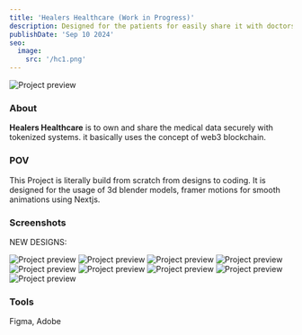 ```yaml
---
title: 'Healers Healthcare (Work in Progress)'
description: Designed for the patients for easily share it with doctors through secure, tokenized systems.
publishDate: 'Sep 10 2024'
seo:
  image:
    src: '/hc1.png'
---
```


![Project preview](/hc1.png)

### About

**Healers Healthcare** is to own and share the medical data securely with tokenized systems. it basically uses the concept of web3 blockchain. 

### POV

This Project is literally build from scratch from designs to coding. It is designed for the usage of 3d blender models, framer motions for smooth animations using Nextjs.

### Screenshots
NEW DESIGNS: 


![Project preview](/hc1.png)
![Project preview](/hc2.png)
![Project preview](/hc3.png)
![Project preview](/hc4.png)
![Project preview](/hc5.png)
![Project preview](/hc6.png)
![Project preview](/hc7.png)
![Project preview](/hc8.png)
![Project preview](/hc9.png)

### Tools

Figma, Adobe

